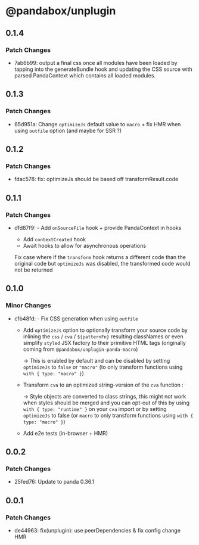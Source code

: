 # @pandabox/unplugin

## 0.1.4

### Patch Changes

- 7ab6b99: output a final css once all modules have been loaded by tapping into the generateBundle hook and updating the CSS source
  with parsed PandaContext which contains all loaded modules.

## 0.1.3

### Patch Changes

- 65d951a: Change `optimizeJs` default value to `macro` + fix HMR when using `outfile` option (and maybe for SSR ?)

## 0.1.2

### Patch Changes

- fdac578: fix: optimizeJs should be based off transformResult.code

## 0.1.1

### Patch Changes

- dfd87f9: - Add `onSourceFile` hook + provide PandaContext in hooks

  - Add `contextCreated` hook
  - Await hooks to allow for asynchronous operations

  Fix case where if the `transform` hook returns a different code than the original code but `optimizeJs` was disabled,
  the transformed code would not be returned

## 0.1.0

### Minor Changes

- c1b48fd: - Fix CSS generation when using `outfile`

  - Add `optimizeJs` option to optionally transform your source code by inlining the `css` / `cva` / `${patternFn}`
    resulting classNames or even simplify `styled` JSX factory to their primitive HTML tags (originally coming from
    `@pandabox/unplugin-panda-macro`)

    -> This is enabled by default and can be disabled by setting `optimizeJs` to `false` or `"macro"` (to only transform
    functions using `with { type: "macro" }`)

  - Transform `cva` to an optimized string-version of the `cva` function :

    -> Style objects are converted to class strings, this might not work when styles should be merged and you can opt-out
    of this by using `with { type: "runtime" }` on your `cva` import or by setting `optimizeJs` to false (or `macro` to
    only transform functions using `with { type: "macro" }`)

  - Add e2e tests (in-browser + HMR)

## 0.0.2

### Patch Changes

- 25fed76: Update to panda 0.36.1

## 0.0.1

### Patch Changes

- de44963: fix(unplugin): use peerDependencies & fix config change HMR
